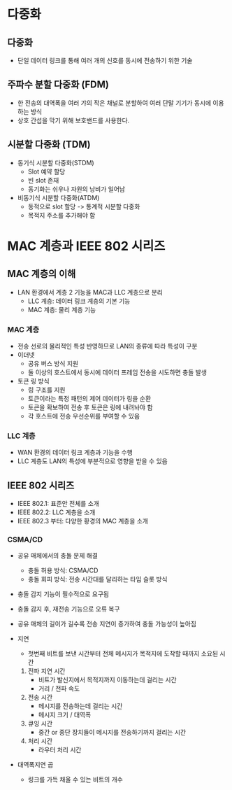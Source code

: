 # 다중화

## 다중화

- 단일 데이터 링크를 통해 여러 개의 신호를 동시에 전송하기 위한 기술

## 주파수 분할 다중화 (FDM)

- 한 전송의 대역폭을 여러 갸의 작은 채널로 분할하여 여러 단말 기기가 동시에 이용하는 방식
- 상호 간섭을 막기 위해 보호밴드를 사용한다.

## 시분할 다중화 (TDM)

- 동기식 시분할 다중화(STDM)
  - Slot 예약 할당
  - 빈 slot 존재
  - 동기화는 쉬우나 자원의 낭비가 일어남
- 비동기식 시분할 다중화(ATDM)
  - 동적으로 slot 할당 -> 통계적 시분할 다중화
  - 목적지 주소를 추가해야 함

# MAC 계층과 IEEE 802 시리즈

## MAC 계층의 이해

- LAN 환경에서 계층 2 기능을 MAC과 LLC 계층으로 분리
  - LLC 계층: 데이터 링크 계층의 기본 기능
  - MAC 계층: 물리 계층 기능

### MAC 계층

- 전송 선로의 물리적인 특성 반영하므로 LAN의 종류에 따라 특성이 구분
- 이더넷
  - 공유 버스 방식 지원
  - 둘 이상의 호스트에서 동시에 데이터 프레임 전송을 시도하면 충돌 발생
- 토큰 링 방식
  - 링 구조를 지원
  - 토큰이라는 특정 패턴의 제어 데이터가 링을 순환
  - 토큰을 확보하여 전송 후 토큰은 링에 내려놔야 함
  - 각 호스트에 전송 우선순위를 부여할 수 있음

### LLC 계층

- WAN 환경의 데이터 링크 계층과 기능을 수행
- LLC 계층도 LAN의 특성에 부분적으로 영향을 받을 수 있음

## IEEE 802 시리즈

- IEEE 802.1: 표준안 전체를 소개
- IEEE 802.2: LLC 계층을 소개
- IEEE 802.3 부터: 다양한 황경의 MAC 계층을 소개

### CSMA/CD

- 공유 매체에서의 충돌 문제 해결

  - 충돌 허용 방식: CSMA/CD
  - 충돌 회피 방식: 전송 시간대를 달리하는 타임 슬롯 방식

- 충돌 감지 기능이 필수적으로 요구됨

- 충돌 감지 후, 재전송 기능으로 오류 복구

- 공유 매체의 길이가 길수록 전송 지연이 증가하여 충돌 가능성이 높아짐

- 지연

  - 첫번째 비트를 보낸 시간부터 전체 메시지가 목적지에 도착할 때까지 소요된 시간

  1. 전파 지연 시간
     - 비트가 발신지에서 목적지까지 이동하는데 걸리는 시간
     - 거리 / 전파 속도
  2. 전송 시간
     - 메시지를 전송하는데 걸리는 시간
     - 메시지 크기 / 대역폭
  3. 큐잉 시간
     - 중간 or 종단 장치들이 메시지를 전송하기까지 걸리는 시간
  4. 처리 시간
     - 라우터 처리 시간

- 대역폭지연 곱

  - 링크를 가득 채울 수 있는 비트의 개수

